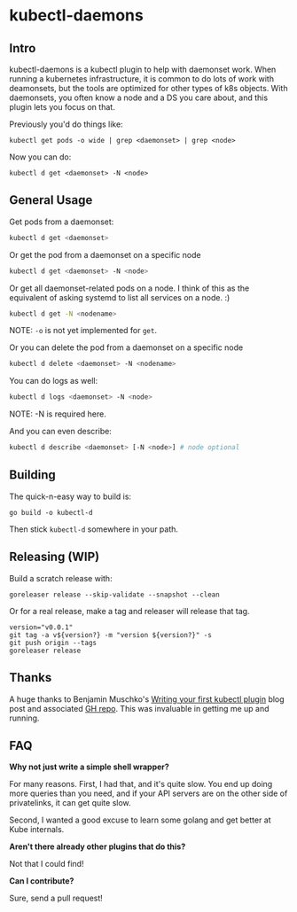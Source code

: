 # kubectl-daemons

## Intro

kubectl-daemons is a kubectl plugin to help with daemonset work. When running
a kubernetes infrastructure, it is common to do lots of work with deamonsets,
but the tools are optimized for other types of k8s objects. With daemonsets,
you often know a node and a DS you care about, and this plugin lets you focus
on that.

Previously you'd do things like:

```shell
kubectl get pods -o wide | grep <daemonset> | grep <node>
```

Now you can do:
```shell
kubectl d get <daemonset> -N <node>
```

## General Usage

Get pods from a daemonset:

```bash
kubectl d get <daemonset>
```

Or get the pod from a daemonset on a specific node

```bash
kubectl d get <daemonset> -N <node>
```

Or get all daemonset-related pods on a node.  I think of this as the equivalent
of asking systemd to list all services on a node. :)

```bash
kubectl d get -N <nodename>
```

NOTE: `-o` is not yet implemented for `get`.

Or you can delete the pod from a daemonset on a specific node

```bash
kubectl d delete <daemonset> -N <nodename>
```

You can do logs as well:

```bash
kubectl d logs <daemonset> -N <node>
```

NOTE: -N is required here.

And you can even describe:

```bash
kubectl d describe <daemonset> [-N <node>] # node optional
```

## Building

The quick-n-easy way to build is:

```shell
go build -o kubectl-d
```

Then stick `kubectl-d` somewhere in your path.

## Releasing (WIP)

Build a scratch release with:

```
goreleaser release --skip-validate --snapshot --clean
```

Or for a real release, make a tag and releaser will release
that tag.

```
version="v0.0.1"
git tag -a v${version?} -m "version ${version?}" -s
git push origin --tags
goreleaser release
```

## Thanks

A huge thanks to Benjamin Muschko's [Writing your first kubectl plugin](https://bmuschko.com/blog/writing-your-first-kubectl-plugin/) blog post and associated [GH repo](https://github.com/bmuschko/kubectl-server-version). This was invaluable in getting me up and running.

## FAQ

**Why not just write a simple shell wrapper?**

For many reasons. First, I had that, and it's quite slow. You end up doing more queries than you need, and if your API servers are on the other side of privatelinks, it can get quite slow.

Second, I wanted a good excuse to learn some golang and get better at Kube internals.

**Aren't there already other plugins that do this?**

Not that I could find!

**Can I contribute?**

Sure, send a pull request!
